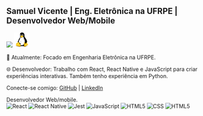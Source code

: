 
## Samuel Vicente | Eng. Eletrônica na UFRPE | Desenvolvedor Web/Mobile

<img src="https://img.shields.io/static/v1?label=Overview&message=SamuelV1&color=f8efd4&style=for-the-badge&logo=GitHub">
<a href="https://www.linux.org/" target="_blank" rel="noreferrer"> <img src="https://raw.githubusercontent.com/devicons/devicon/master/icons/linux/linux-original.svg" alt="linux" width="40" height="40"/> </a>
<p>


🔭 Atualmente: Focado em Engenharia Eletrônica na UFRPE.

🌐 Desenvolvedor: Trabalho com React, React Native e JavaScript para criar experiências interativas. Também tenho experiência em Python.

Conecte-se comigo: [GitHub](https://github.com/SamuelV1) | [LinkedIn](https://www.linkedin.com/in/samuel-vicente-940b3b175/)

Desenvolvedor Web/mobile.
<br>
![React](https://img.shields.io/badge/-React-333333?style=flat&logo=react)
![React Native](https://img.shields.io/badge/-React%20Native-333333?style=flat&logo=react)
  ![Jest](https://img.shields.io/badge/-Jest-333333?style=flat&logo=jest)
![JavaScript](https://img.shields.io/badge/-JavaScript-333333?style=flat&logo=javascript)
  ![HTML5](https://img.shields.io/badge/-HTML5-333333?style=flat&logo=HTML5)
  ![CSS](https://img.shields.io/badge/-CSS-333333?style=flat&logo=CSS3&logoColor=1572B6)
![HTML5](https://img.shields.io/badge/-Python-333333?style=flat&logo=Python)

</p>

